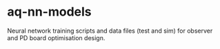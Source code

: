 # aq-nn-models
Neural network training scripts and data files (test and sim) for observer and PD board optimisation design.

